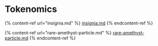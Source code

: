 # Tokenomics

{% content-ref url="insignia.md" %}
[insignia.md](insignia.md)
{% endcontent-ref %}

{% content-ref url="rare-amethyst-particle.md" %}
[rare-amethyst-particle.md](rare-amethyst-particle.md)
{% endcontent-ref %}

